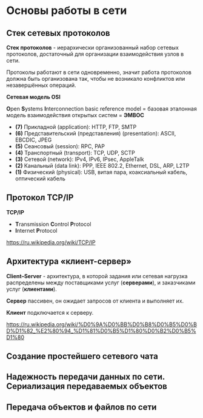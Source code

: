 Основы работы в сети
====================

Стек сетевых протоколов
-----------------------

**Стек протоколов** - иерархически организованный набор сетевых протоколов, 
достаточный для организации взаимодействия узлов в сети. 

Протоколы работают в сети одновременно, значит работа протоколов 
должна быть организована так, чтобы не возникало конфликтов или незавершённых операций. 

**Сетевая модель OSI**

**O**pen **S**ystems **I**nterconnection basic reference model = 
базовая эталонная модель взаимодействия открытых систем = **ЭМВОС**
* **(7)** Прикладной (application): HTTP, FTP, SMTP
* **(6)** Представительский (представления) (presentation): ASCII, EBCDIC, JPEG
* **(5)** Сеансовый (session): RPC, PAP
* **(4)** Транспортный (transport): TCP, UDP, SCTP
* **(3)** Сетевой (network): IPv4, IPv6, IPsec, AppleTalk
* **(2)** Канальный (data link): PPP, IEEE 802.2, Ethernet, DSL, ARP, L2TP
* **(1)** Физический (physical): USB, витая пара, коаксиальный кабель, оптический кабель

Протокол TCP/IP
---------------

**TCP/IP**
* **T**ransmission **C**ontrol **P**rotocol  
* **I**nternet **P**rotocol 

https://ru.wikipedia.org/wiki/TCP/IP

Архитектура «клиент-сервер»
---------------------------
**Client–Server** - архитектура, в которой задания или сетевая нагрузка 
распределены между поставщиками услуг (**серверами**), и заказчиками услуг (**клиентами**).

**Сервер** пассивен, он ожидает запросов от клиента и выполняет их.

**Клиент** подключается к серверу.

https://ru.wikipedia.org/wiki/%D0%9A%D0%BB%D0%B8%D0%B5%D0%BD%D1%82_%E2%80%94_%D1%81%D0%B5%D1%80%D0%B2%D0%B5%D1%80

Создание простейшего сетевого чата
----------------------------------

Надежность передачи данных по сети. Сериализация передаваемых объектов
----------------------------------------------------------------------

Передача объектов и файлов по сети
----------------------------------
